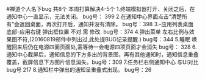 #禅道个人名下bug 共8个 本周打算解决4-5个
      1.终端模拟器打开、关闭之后，在通知中心一直显示，无法关闭。 bug号： 399
      2.在通知中心界面点击“清楚所有”会返回桌面，再次打开后，通知并没有清除。 bug号：398
      3.-应用列表桌面底部-应用右键 弹出框位置 不对.需 修改. bug号：374
      4.弹出菜单 左右比例与效果图不符,(20160819邮件中列出过,此处提BUG记录提醒.) bug号：344
      5.睡眠 唤醒回来后仍在电源四面页面处,需等待一会电源四项页面才会消失 bug号： 328
      6.通知中心截屏后，通知信息的下方多出的背景图，再有其他通知时，通知信息重叠覆盖，截屏信息下方图片信息消失。bug号：309
      7.任务栏右侧通知中心 与UI对比  bug号 217
      8.通知栏中弹出的通知呈重叠式出现。 bug号：26

